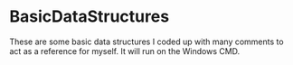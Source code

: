 # BasicDataStructures
These are some basic data structures I coded up with many comments to act as a reference for myself.
It will run on the Windows CMD.

